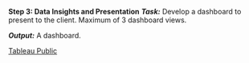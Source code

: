 
**Step 3: Data Insights and Presentation**
***Task:***
Develop a dashboard to present to the client. Maximum of 3 dashboard views. 

***Output:***
A dashboard. 

[Tableau Public](https://tabsoft.co/3ECthfi)

